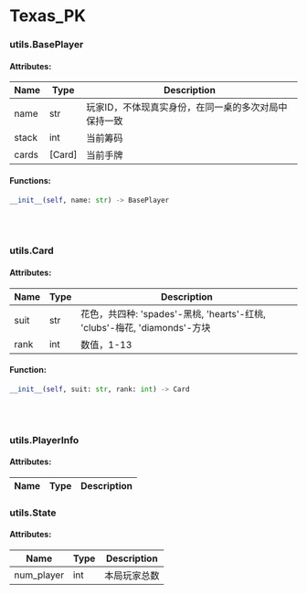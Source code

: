 # Texas_PK

### utils.BasePlayer<br />
#### Attributes:
Name|Type|Description
----|----|-----------
name|str|玩家ID，不体现真实身份，在同一桌的多次对局中保持一致
stack|int|当前筹码
cards|[Card]|当前手牌

#### Functions:
```Python
__init__(self, name: str) -> BasePlayer
```
<br />
<br />

### utils.Card<br />
#### Attributes:
Name|Type|Description
----|----|-----------
suit|str|花色，共四种: 'spades'-黑桃, 'hearts'-红桃, 'clubs'-梅花, 'diamonds'-方块
rank|int|数值，1-13

#### Function:
```Python
__init__(self, suit: str, rank: int) -> Card
```
<br />
<br />

### utils.PlayerInfo<br />
#### Attributes:
Name|Type|Description
----|----|-----------

### utils.State<br />
#### Attributes:
Name|Type|Description
----|----|-----------
num_player|int|本局玩家总数

